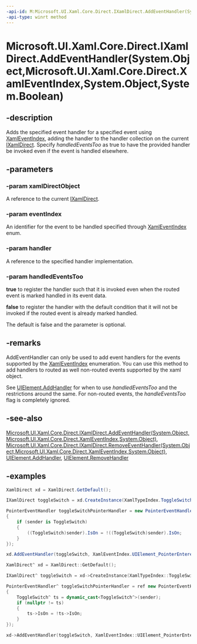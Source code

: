 ```yaml
---
-api-id: M:Microsoft.UI.Xaml.Core.Direct.IXamlDirect.AddEventHandler(System.Object,Microsoft.UI.Xaml.Core.Direct.XamlEventIndex,System.Object,System.Boolean)
-api-type: winrt method
---
```


# Microsoft.UI.Xaml.Core.Direct.IXamlDirect.AddEventHandler(System.Object,Microsoft.UI.Xaml.Core.Direct.XamlEventIndex,System.Object,System.Boolean)

<!--
public void AddEventHandler (object xamlDirectObject, Microsoft.UI.Xaml.Core.Direct.XamlEventIndex eventIndex, object handler, bool handledEventsToo);
-->

## -description

Adds the specified event handler for a specified event using [XamlEventIndex](xamleventindex.md), adding the handler to the handler collection on the current [IXamlDirect](ixamldirect.md). Specify *handledEventsToo* as true to have the provided handler be invoked even if the event is handled elsewhere.

## -parameters

### -param xamlDirectObject

A reference to the current [IXamlDirect](ixamldirect.md).

### -param eventIndex

An identifier for the event to be handled specified through [XamlEventIndex](xamleventindex.md) enum.

### -param handler

A reference to the specified handler implementation.

### -param handledEventsToo

**true** to register the handler such that it is invoked even when the routed event is marked handled in its event data.

**false** to register the handler with the default condition that it will not be invoked if the routed event is already marked handled. 

The default is false and the parameter is optional.

## -remarks

AddEventHandler can only be used to add event handlers for the events supported by the [XamlEventIndex](xamleventindex.md) enumeration. You can use this method to add handlers to routed as well non-routed events supported by the xaml object.

See [UIElement.AddHandler](/uwp/api/windows.ui.xaml.uielement.addhandler) for when to use _handledEventsToo_ and the restrictions around the same. For non-routed events, the _handleEventsToo_ flag is completely ignored.

## -see-also

[Microsoft.UI.Xaml.Core.Direct.IXamlDirect.AddEventHandler(System.Object,Microsoft.UI.Xaml.Core.Direct.XamlEventIndex,System.Object)](ixamldirect_addeventhandler_800589073.md), [Microsoft.UI.Xaml.Core.Direct.IXamlDirect.RemoveEventHandler(System.Object,Microsoft.UI.Xaml.Core.Direct.XamlEventIndex,System.Object)](ixamldirect_removeeventhandler_1875707612.md), [UIElement.AddHandler](/uwp/api/windows.ui.xaml.uielement.addhandler), [UIElement.RemoveHandler](/uwp/api/windows.ui.xaml.uielement.removehandler)

## -examples

```C#
XamlDirect xd = XamlDirect.GetDefault();

IXamlDirect toggleSwitch = xd.CreateInstance(XamlTypeIndex.ToggleSwitch);

PointerEventHandler toggleSwitchPointerHandler = new PointerEventHandler((sender, args) =>
{
    if (sender is ToggleSwitch)
    {
        ((ToggleSwitch)sender).IsOn = !((ToggleSwitch)sender).IsOn;
    }
});

xd.AddEventHandler(toggleSwitch, XamlEventIndex.UIElement_PointerEntered, toggleSwitchPointerHandler, true);
```

```CPP
XamlDirect^ xd = XamlDirect::GetDefault();

IXamlDirect^ toggleSwitch = xd->CreateInstance(XamlTypeIndex::ToggleSwitch);

PointerEventHandler^ toggleSwitchPointerHandler = ref new PointerEventHandler([&](Platform::Object^ sender, PointerRoutedEventArgs^ args)
{
    ToggleSwitch^ ts = dynamic_cast<ToggleSwitch^>(sender);
    if (nullptr != ts)
    {
        ts->IsOn = !ts->IsOn;
    }
});

xd->AddEventHandler(toggleSwitch, XamlEventIndex::UIElement_PointerEntered, toggleSwitchPointerHandler, true);
```
